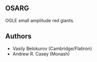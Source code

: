 OSARG
-----

OGLE small amplitude red giants.

Authors
-------

- Vasily Belokurov (Cambridge/Flatiron)
- Andrew R. Casey (Monash)
